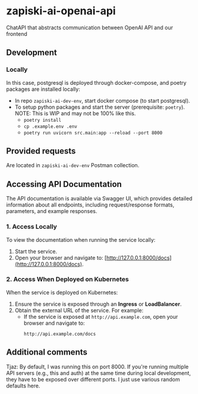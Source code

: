 # zapiski-ai-openai-api

ChatAPI that abstracts communication between OpenAI API and our frontend

## Development

### Locally

In this case, postgresql is deployed through docker-compose, and poetry packages are installed locally:

- In repo `zapiski-ai-dev-env`, start docker compose (to start postgresql).
- To setup python packages and start the server (prerequisite: `poetry`). NOTE: This is WIP and may not be 100% like this.
  - `poetry install`
  - `cp .example.env .env`
  - `poetry run uvicorn src.main:app --reload --port 8000`

## Provided requests

Are located in `zapiski-ai-dev-env` Postman collection.

## Accessing API Documentation

The API documentation is available via Swagger UI, which provides detailed information about all endpoints, including request/response formats, parameters, and example responses.

### 1. Access Locally
To view the documentation when running the service locally:
1. Start the service.
2. Open your browser and navigate to: [http://127.0.0.1:8000/docs](http://127.0.0.1:8000/docs).

### 2. Access When Deployed on Kubernetes
When the service is deployed on Kubernetes:
1. Ensure the service is exposed through an **Ingress** or **LoadBalancer**.
2. Obtain the external URL of the service. For example:
   - If the service is exposed at `http://api.example.com`, open your browser and navigate to:
     ```
     http://api.example.com/docs
     ```
   
## Additional comments

Tjaz: By default, I was running this on port 8000. If you're running multiple API servers (e.g., this and auth) at the same time
during local development, they have to be exposed over different ports. I just use various random defaults here.
